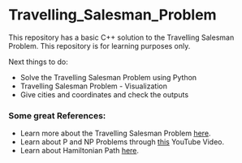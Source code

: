 # Travelling_Salesman_Problem

This repository has a basic C++ solution to the Travelling Salesman Problem. This repository is for learning purposes
only.

Next things to do:

 - Solve the Travelling Salesman Problem using Python
 - Travelling Salesman Problem - Visualization
 - Give cities and coordinates and check the outputs

### Some great References:

- Learn more about the Travelling Salesman Problem [here](https://en.wikipedia.org/wiki/Travelling_salesman_problem).
- Learn about P and NP Problems through [this](https://www.youtube.com/watch?v=OY41QYPI8cw) YouTube Video. 
- Learn about Hamiltonian Path [here](https://en.wikipedia.org/wiki/Hamiltonian_path).
